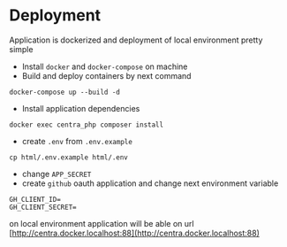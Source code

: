 # Deployment

Application is dockerized and deployment of local environment pretty simple

* Install `docker` and `docker-compose` on machine
* Build and deploy containers by next command
```shell
docker-compose up --build -d
```
* Install application dependencies
```shell
docker exec centra_php composer install
```
* create `.env` from `.env.example`
```shell
cp html/.env.example html/.env
```
* change `APP_SECRET`
* create `github` oauth application and change next environment variable
```dotenv
GH_CLIENT_ID=
GH_CLIENT_SECRET=
```
on local environment application will be able on url [http://centra.docker.localhost:88](http://centra.docker.localhost:88)